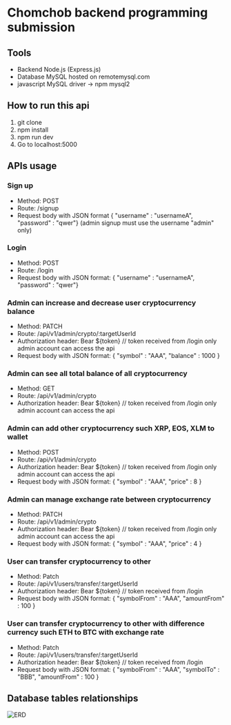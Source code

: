 # Chomchob backend programming submission
## Tools
 - Backend Node.js (Express.js)
 - Database MySQL hosted on remotemysql.com
 - javascript MySQL driver -> npm mysql2

## How to run this api
1. git clone
2. npm install
3. npm run dev
4. Go to localhost:5000

## APIs usage
### Sign up 
 - Method: POST
 - Route: /signup
 - Request body with JSON format { "username" : "usernameA", "password" : "qwer"} (admin signup must use the username "admin" only)

### Login
 - Method: POST
 - Route: /login
 - Request body with JSON format: { "username" : "usernameA", "password" : "qwer"}

### Admin can increase and decrease user cryptocurrency balance
 - Method: PATCH
 - Route: /api/v1/admin/crypto/:targetUserId
 - Authorization header: Bear ${token}  // token received from /login only admin account can access the api
 - Request body with JSON format: { "symbol" : "AAA", "balance" : 1000 }

### Admin can see all total balance of all cryptocurrency
 - Method: GET
 - Route: /api/v1/admin/crypto
 - Authorization header: Bear ${token}  // token received from /login only admin account can access the api

### Admin can add other cryptocurrency such XRP, EOS, XLM to wallet
 - Method: POST
 - Route: /api/v1/admin/crypto
 - Authorization header: Bear ${token}  // token received from /login only admin account can access the api
 - Request body with JSON format: { "symbol" : "AAA", "price" : 8 }

### Admin can manage exchange rate between cryptocurrency
 - Method: PATCH
 - Route: /api/v1/admin/crypto
 - Authorization header: Bear ${token}  // token received from /login only admin account can access the api
 - Request body with JSON format: { "symbol" : "AAA", "price" : 4 }

### User can transfer cryptocurrency to other
 - Method: Patch
 - Route: /api/v1/users/transfer/:targetUserId
 - Authorization header: Bear ${token}  // token received from /login
 - Request body with JSON format: { "symbolFrom" : "AAA", "amountFrom" : 100 }

### User can transfer cryptocurrency to other with difference currency such ETH to BTC with exchange rate
 - Method: Patch
 - Route: /api/v1/users/transfer/:targetUserId
 - Authorization header: Bear ${token}  // token received from /login
 - Request body with JSON format: { "symbolFrom" : "AAA", "symbolTo" : "BBB", "amountFrom" : 100 }


## Database tables relationships
![ERD](https://crafterbucket.s3-ap-southeast-1.amazonaws.com/ERD_ChomChob_Programming.png)